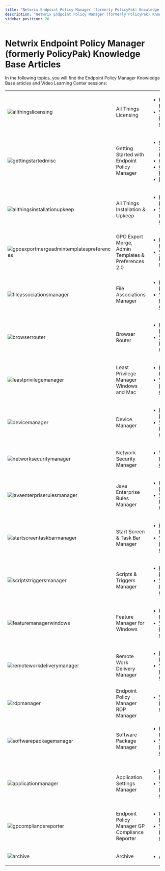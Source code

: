 ```yaml
---
title: "Netwrix Endpoint Policy Manager (formerly PolicyPak) Knowledge Base Articles"
description: "Netwrix Endpoint Policy Manager (formerly PolicyPak) Knowledge Base Articles"
sidebar_position: 20
---
```


# Netwrix Endpoint Policy Manager (formerly PolicyPak) Knowledge Base Articles

In the following topics, you will find the Endpoint Policy Manager Knowledge Base articles and Video
Learning Center sessions:

|                                                                                                                                                        |                                                     |                                                                                                                                                                                                                                                                                        |
| ------------------------------------------------------------------------------------------------------------------------------------------------------ | --------------------------------------------------- | -------------------------------------------------------------------------------------------------------------------------------------------------------------------------------------------------------------------------------------------------------------------------------------- |
| ![allthingslicensing](/images/endpointpolicymanager/allthingslicensing.webp)                                                                 | All Things Licensing                                | <ul><li>[Knowledge Base](/docs/endpointpolicymanager/licensing/knowledgebase/knowledgebase.md)</li><li>[Video Learning Center](/docs/endpointpolicymanager/licensing/videolearningcenter/videolearningcenter.md)</li></ul>                                 |
| ![gettingstartedmisc](/images/endpointpolicymanager/gettingstartedmisc.webp)                                                                 | Getting Started with Endpoint Policy Manager        | <ul><li>[Getting Started Hub](/docs/endpointpolicymanager/gettingstarted/overview.md)</li><li>[Cloud](/docs/endpointpolicymanager/gettingstarted/cloud/)</li><li>[Group Policy](/docs/endpointpolicymanager/gettingstarted/grouppolicy/)</li><li>[MDM](/docs/endpointpolicymanager/gettingstarted/mdm/)</li></ul> |
| ![allthingsinstallationupkeep](/images/endpointpolicymanager/allthingsinstallationupkeep.webp)                                               | All Things Installation & Upkeep                    | <ul><li>[Knowledge Base](/docs/endpointpolicymanager/installation/knowledgebase/knowledgebase.md)</li><li>[Video Learning Center](/docs/endpointpolicymanager/installation/videolearningcenter/videolearningcenter.md)</li></ul>                           |
| ![gpoexportmergeadmintemplatespreferences](/images/endpointpolicymanager/gpoexportmergeadmintemplatespreferences.webp)                       | GPO Export Merge, Admin Templates & Preferences 2.0 | <ul><li>[Knowledge Base](/docs/endpointpolicymanager/knowledgebase/gpoexportmerge/knowledgebase/knowledgebase.md)</li><li>[Video Learning Center](/docs/endpointpolicymanager/knowledgebase/gpoexportmerge/videolearningcenter/videolearningcenter.md)</li></ul>                       |
| ![fileassociationsmanager](/images/endpointpolicymanager/fileassociationsmanager.webp)                                                       | File Associations Manager                           | <ul><li>[Knowledge Base](/docs/endpointpolicymanager/components/fileassociationsmanager/knowledgebase/knowledgebase.md)</li><li>[Video Learning Center](/docs/endpointpolicymanager/components/fileassociationsmanager/videolearningcenter/videolearningcenter.md)</li></ul>     |
| ![browserrouter](/images/endpointpolicymanager/browserrouter.webp)                                                                           | Browser Router                                      | <ul><li>[Knowledge Base](/docs/endpointpolicymanager/components/browserrouter/knowledgebase/knowledgebase.md)</li><li>[Video Learning Center](/docs/endpointpolicymanager/components/browserrouter/videolearningcenter/videolearningcenter.md)</li></ul>                         |
| ![leastprivilegemanager](/images/endpointpolicymanager/leastprivilegemanager.webp)                                                           | Least Privilege Manager Windows and Mac             | <ul><li>[Knowledge Base](/docs/endpointpolicymanager/knowledgebase/leastprivilegemanager/knowledgebase/knowledgebase.md)</li><li>[Video Learning Center](/docs/endpointpolicymanager/knowledgebase/leastprivilegemanager/videolearningcenter/videolearningcenter.md)</li></ul>         |
| ![devicemanager](/images/endpointpolicymanager/devicemanager.webp)                                                                           | Device Manager                                      | <ul><li>[Knowledge Base](/docs/endpointpolicymanager/components/devicemanager/knowledgebase/knowledgebase.md)</li><li>[Video Learning Center](/docs/endpointpolicymanager/components/devicemanager/videolearningcenter/videolearningcenter.md)</li></ul>                         |
| ![networksecuritymanager](/images/endpointpolicymanager/networksecuritymanager.webp)                                                         | Network Security Manager                            | <ul><li>[Video Learning Center](/docs/endpointpolicymanager/components/networksecuritymanager/videos/videolearningcenter.md)</li></ul>                                                                                                                                 |
| ![javaenterpriserulesmanager](/images/endpointpolicymanager/javaenterpriserulesmanager.webp)                                                 | Java Enterprise Rules Manager                       | <ul><li>[Knowledge Base](/docs/endpointpolicymanager/components/javaenterpriserules/technotes/knowledgebase.md)</li><li>[Video Learning Center](/docs/endpointpolicymanager/components/javaenterpriserules/videos/videolearningcenter.md)</li></ul>             |
| ![startscreentaskbarmanager](/images/endpointpolicymanager/startscreentaskbarmanager.webp)                                                   | Start Screen & Task Bar Manager                     | <ul><li>[Knowledge Base](/docs/endpointpolicymanager/components/startscreenandtaskbar/technotes/knowledgebase.md)</li><li>[Video Learning Center](/docs/endpointpolicymanager/components/startscreenandtaskbar/videos/videolearningcenter.md)</li></ul>         |
| ![scriptstriggersmanager](/images/endpointpolicymanager/scriptstriggersmanager.webp)                                                         | Scripts & Triggers Manager                          | <ul><li>[Knowledge Base](/docs/endpointpolicymanager/components/scriptstriggers/knowledgebase/knowledgebase.md)</li><li>[Video Learning Center](/docs/endpointpolicymanager/components/scriptstriggers/videolearningcenter/videolearningcenter.md)</li></ul>                     |
| ![featuremanagerwindows](/images/endpointpolicymanager/featuremanagerwindows.webp)                                                           | Feature Manager for Windows                         | <ul><li>[Knowledge Base](/docs/endpointpolicymanager/components/featuremanager/technotes/knowledgebase.md)</li><li>[Video Learning Center](/docs/endpointpolicymanager/components/featuremanager/videos/videolearningcenter.md)</li></ul>                       |
| ![remoteworkdeliverymanager](/images/endpointpolicymanager/remoteworkdeliverymanager.webp)                                                   | Remote Work Delivery Manager                        | <ul><li>[Knowledge Base](/docs/endpointpolicymanager/components/remoteworkdeliverymanager/technotes/knowledgebase.md)</li><li>[Video Learning Center](/docs/endpointpolicymanager/components/remoteworkdeliverymanager/videos/videolearningcenter.md)</li></ul>               |
| ![rdpmanager](/images/endpointpolicymanager/rdpmanager.webp)                                                                                 | Endpoint Policy Manager RDP Manager                 | <ul><li>[Video Learning Center](/docs/endpointpolicymanager/components/remotedesktopprotocolmanager/videos/videolearningcenter.md)</li></ul>                                                                                                                                      |
| ![softwarepackagemanager](/images/endpointpolicymanager/softwarepackagemanager.webp)                                                         | Software Package Manager                            | <ul><li>[Knowledge Base](/docs/endpointpolicymanager/components/softwarepackage/technotes/knowledgebase.md)</li><li>[Video Learning Center](/docs/endpointpolicymanager/components/softwarepackage/videos/videolearningcenter.md)</li></ul>                     |
| ![applicationmanager](/images/endpointpolicymanager/applicationmanager.webp)                                                                 | Application Settings Manager                        | <ul><li>[Knowledge Base](/docs/endpointpolicymanager/components/applicationsettingsmanager/technotes/knowledgebase.md)</li><li>[Video Learning Center](/docs/endpointpolicymanager/components/applicationsettingsmanager/videos/videolearningcenter.md)</li></ul>                    |
| ![gpcompliancereporter](/images/endpointpolicymanager/gpcompliancereporter.webp)                                                             | Endpoint Policy Manager GP Compliance Reporter      | <ul><li>[Knowledge Base](/docs/endpointpolicymanager/gpcompliancereporter/technotes/knowledgebase.md)</li><li>[Video Learning Center](/docs/endpointpolicymanager/gpcompliancereporter/videos/videolearningcenter.md)</li></ul>           |
| ![archive](/images/endpointpolicymanager/archive.webp)                                                                                       | Archive                                             | <ul><li>[Archive](/docs/endpointpolicymanager/knowledgebase/archive/overview.md)</li></ul>                                                                                                                                                                                             |
